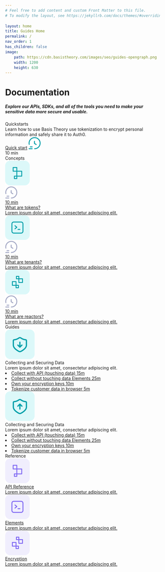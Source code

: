 ```yaml
---
# Feel free to add content and custom Front Matter to this file.
# To modify the layout, see https://jekyllrb.com/docs/themes/#overriding-theme-defaults

layout: home
title: Guides Home
permalink: /
nav_order: 1
has_children: false
image:
    path: https://cdn.basistheory.com/images/seo/guides-opengraph.png
    width: 1200
    height: 630
---
```


<html>
    <head>
        <meta charset="utf-8">
        <title>Basis Theory Overview</title>
    </head>
    <body class="home-page">
        <h1>Documentation</h1>
        <h5>Explore our APIs, SDKs, and all of the tools you need to make your sensitive data more secure and usable.</h5>
        <div class="quickstarts">
            <div class="quickstart-info">
                <div class="quickstart-header">Quickstarts</div>
                <div class="quickstart-subtitle">Learn how to use Basis Theory use tokenization to encrypt personal information and safely share it to Auth0.</div>
                <div class="quickstart-action">
                    <a href="/getting_started">Quick start</a>
                    <img src="./assets/images/icons/blue-time.svg" alt="time-icon">
                    <div>10 min</div>
                </div>
            </div>
        </div>
        <div class="sub-header">
            Concepts
        </div>
        <div class="cards">
            <a class="card" href="/concepts/what-ar-atomic-tokens">
                <div class="icon-and-time-estimate">
                    <img src="./assets/images/icons/blue-token.svg">
                    <div class="time-estimate">
                        <img src="./assets/images/icons/grey-time.svg" alt="time-icon">
                        <div>10 min</div>
                    </div>
                </div>
                <div class="card-title">What are tokens?</div>
                <div>Lorem ipsum dolor sit amet, consectetur adipiscing elit.</div>
            </a>
            <a class="card" href="/concepts/what-ar-atomic-tokens">
                <div class="icon-and-time-estimate">
                    <img src="./assets/images/icons/blue-terminal.svg">
                    <div class="time-estimate">
                        <img src="./assets/images/icons/grey-time.svg" alt="time-icon">
                        <div>10 min</div>
                    </div>
                </div>
                <div class="card-title">What are tenants?</div>
                <div>Lorem ipsum dolor sit amet, consectetur adipiscing elit.</div>
            </a>
            <a class="card" href="/concepts/what-ar-atomic-tokens">
                <div class="icon-and-time-estimate">
                    <img src="./assets/images/icons/blue-reactor.svg">
                    <div class="time-estimate">
                        <img src="./assets/images/icons/grey-time.svg" alt="time-icon">
                        <div>10 min</div>
                    </div>
                </div>
                <div class="card-title">What are reactors?</div>
                <div>Lorem ipsum dolor sit amet, consectetur adipiscing elit.</div>
            </a>
        </div>
        <div class="sub-header">
            Guides
        </div>
        <div class="cards">
            <div class="card guide">
                <div class="icon-and-guides">
                    <img src="./assets/images/icons/shield-down-arrow.svg" alt="shield-down-arrow">
                    <div class="guides">
                        <div class="card-title">Collecting and Securing Data</div>
                        <div>Lorem ipsum dolor sit amet, consectetur adipiscing elit.</div>
                        <div class="guides-list">
                            <li><a href="/concepts/what-are-atomic-tokens">Collect with API (touching data) <span class="guide-time-estimate">15m</span></a></li>
                            <li><a href="/concepts/what-are-atomic-tokens">Collect without touching data Elements <span class="guide-time-estimate">25m</span></a></li>
                            <li><a href="/concepts/what-are-atomic-tokens">Own your encryption keys <span class="guide-time-estimate">10m</span></a></li>
                            <li><a href="/concepts/what-are-atomic-tokens">Tokenize customer data in browser <span class="guide-time-estimate">5m</span></a></li>
                        </div>
                    </div>
                </div>
            </div>
            <div class="card guide">
                <div class="icon-and-guides">
                    <img src="./assets/images/icons/shield-up-arrow.svg" alt="shield-up-arrow">
                    <div class="guides">
                        <div class="card-title">Collecting and Securing Data</div>
                        <div>Lorem ipsum dolor sit amet, consectetur adipiscing elit.</div>
                        <div class="guides-list">
                            <li><a href="/concepts/what-are-atomic-tokens">Collect with API (touching data) <span class="guide-time-estimate">15m</span></a></li>
                            <li><a href="/concepts/what-are-atomic-tokens">Collect without touching data Elements <span class="guide-time-estimate">25m</span></a></li>
                            <li><a href="/concepts/what-are-atomic-tokens">Own your encryption keys <span class="guide-time-estimate">10m</span></a></li>
                            <li><a href="/concepts/what-are-atomic-tokens">Tokenize customer data in browser <span class="guide-time-estimate">5m</span></a></li>
                        </div>
                    </div>
                </div>
            </div>
        </div>
        <div class="sub-header">
            Reference
        </div>
        <div class="cards">
            <a class="card" href="/concepts/what-ar-atomic-tokens">
                <div class="icon-and-time-estimate">
                    <img src="./assets/images/icons/purple-token.svg">
                </div>
                <div class="card-title">API Reference</div>
                <div>Lorem ipsum dolor sit amet, consectetur adipiscing elit.</div>
            </a>
            <a class="card" href="/concepts/what-ar-atomic-tokens">
                <div class="icon-and-time-estimate">
                    <img src="./assets/images/icons/purple-terminal.svg">
                </div>
                <div class="card-title">Elements</div>
                <div>Lorem ipsum dolor sit amet, consectetur adipiscing elit.</div>
            </a>
            <a class="card" href="/concepts/what-ar-atomic-tokens">
                <div class="icon-and-time-estimate">
                    <img src="./assets/images/icons/purple-reactor.svg">
                </div>
                <div class="card-title">Encryption</div>
                <div>Lorem ipsum dolor sit amet, consectetur adipiscing elit.</div>
            </a>
        </div>
    </body>
</html>
